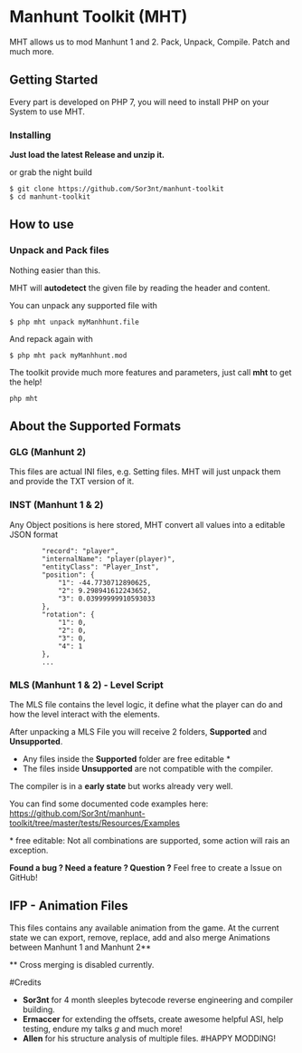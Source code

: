 # Manhunt Toolkit (MHT)

MHT allows us to mod Manhunt 1 and 2. Pack, Unpack, Compile. Patch and much more. 

## Getting Started

Every part is developed on PHP 7, you will need to install PHP on your System to use MHT.

### Installing

**Just load the latest Release and unzip it.**

or grab the night build
```
$ git clone https://github.com/Sor3nt/manhunt-toolkit
$ cd manhunt-toolkit
```


## How to use

### Unpack and Pack files

Nothing easier than this. 

MHT will **autodetect** the given file by reading the header and content.


You can unpack any supported file with
```
$ php mht unpack myManhhunt.file
```

And repack again with
```
$ php mht pack myManhhunt.mod
```

The toolkit provide much more features and parameters, just call **mht** to get the help!
```
php mht
```


## About the Supported Formats

### GLG (Manhunt 2)
This files are actual INI files, e.g. Setting files. MHT will just unpack them and provide the TXT version of it.

### INST (Manhunt 1 & 2)
Any Object positions is here stored, MHT convert all values into a editable JSON format

```
        "record": "player",
        "internalName": "player(player)",
        "entityClass": "Player_Inst",
        "position": {
            "1": -44.7730712890625,
            "2": 9.298941612243652,
            "3": 0.03999999910593033
        },
        "rotation": {
            "1": 0,
            "2": 0,
            "3": 0,
            "4": 1
        },
        ...
```

### MLS (Manhunt 1 & 2) - Level Script

The MLS file contains the level logic, it define what the player can do and how the level interact with the elements.

After unpacking a MLS File you will receive 2 folders, **Supported** and **Unsupported**.
* Any files inside the **Supported** folder are free editable \*
* The files inside **Unsupported** are not compatible with the compiler.

The compiler is in a **early state** but works already very well.

You can find some documented code examples here: https://github.com/Sor3nt/manhunt-toolkit/tree/master/tests/Resources/Examples

\* free editable: Not all combinations are supported, some action will rais an exception.
 
 **Found a bug ? Need a feature ? Question ?** 
 Feel free to create a Issue on GitHub!

## IFP - Animation Files

This files contains any available animation from the game. At the current state we can export, remove, replace, add and also merge Animations between Manhunt 1 and Manhunt 2**
 
 \*\* Cross merging is disabled currently. 
 
#Credits
 
* **Sor3nt** for 4 month sleeples bytecode reverse engineering and compiler building.
* **Ermaccer** for extending the offsets, create awesome helpful ASI, help testing, endure my talks *g* and much more!
* **Allen** for his structure analysis of multiple files.
#HAPPY MODDING!
 
 
 